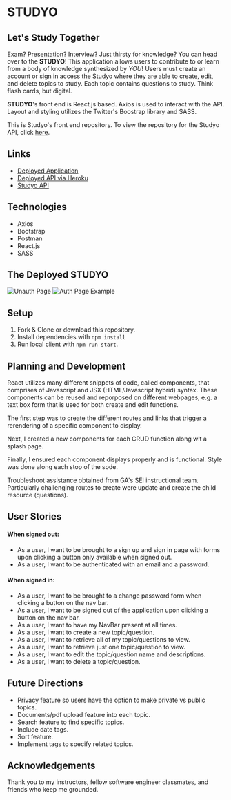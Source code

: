 # STUDYO

## Let's Study Together

Exam? Presentation? Interview? Just thirsty for knowledge? You can head over to the **STUDYO**! This application allows users to contribute to or learn from a body of knowledge synthesized by _YOU_! Users must create an account or sign in access the Studyo where they are able to create, edit, and delete topics to study. Each topic contains questions to study. Think flash cards, but digital.

**STUDYO**'s front end is React.js based. Axios is used to interact with the API. Layout and styling utilizes the Twitter's Boostrap library and SASS.

This is Studyo's front end repository. To view the repository for the Studyo API, click [here](https://github.com/stanjng/studyo-backend).

## Links
- [Deployed Application](https://stanjng.github.io/studyo-frontend/)
- [Deployed API via Heroku](https://aqueous-crag-04598.herokuapp.com/)
- [Studyo API](https://stanjng.github.io/studyo-backend/)

## Technologies
- Axios
- Bootstrap
- Postman
- React.js
- SASS

## The Deployed **STUDYO**
![Unauth Page](https://github.com/stanjng/studyo-frontend/blob/master/public/studyo-1.png?raw=true)
![Auth Page Example](https://github.com/stanjng/studyo-frontend/blob/master/public/studyo-2.png?raw=true)

## Setup
1. Fork & Clone or download this repository.
1. Install dependencies with `npm install`
1. Run local client with `npm run start`.

## Planning and Development
React utilizes many different snippets of code, called components, that comprises of Javascript and JSX (HTML/Javascript hybrid) syntax. These components can be reused and reporposed on different webpages, e.g. a text box form that is used for both create and edit functions.

The first step was to create the different routes and links that trigger a rerendering of a specific component to display.

Next, I created a new components for each CRUD function along wit a splash page.

Finally, I ensured each component displays properly and is functional. Style was done along each stop of the sode.

Troubleshoot assistance obtained from GA's SEI instructional team. Particularly challenging routes to create were update and create the child resource (questions).

## User Stories
#### When signed out:
- As a user, I want to be brought to a sign up and sign in page with forms upon clicking a button only available when signed out.
- As a user, I want to be authenticated with an email and a password.

#### When signed in:
- As a user, I want to be brought to a change password form when clicking a button on the nav bar.
- As a user, I want to be signed out of the application upon clicking a button on the nav bar.
- As a user, I want to have my NavBar present at all times.
- As a user, I want to create a new topic/question.
- As a user, I want to retrieve all of my topic/questions to view.
- As a user, I want to retrieve just one topic/question to view.
- As a user, I want to edit the topic/question name and descriptions.
- As a user, I want to delete a topic/question.

## Future Directions
- Privacy feature so users have the option to make private vs public topics.
- Documents/pdf upload feature into each topic.
- Search feature to find specific topics.
- Include date tags.
- Sort feature.
- Implement tags to specify related topics.

## Acknowledgements

Thank you to my instructors, fellow software engineer classmates, and friends who keep me grounded.
